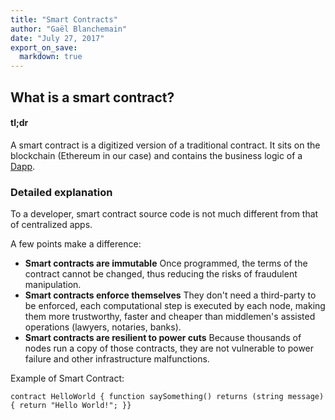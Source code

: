 ```yaml
---
title: "Smart Contracts"
author: "Gaël Blanchemain"
date: "July 27, 2017"
export_on_save:
  markdown: true
---
```

##  What is a smart contract?

####  tl;dr

A smart contract is a digitized version of a traditional contract. It sits on the blockchain (Ethereum in our case) and contains the business logic of a [Dapp](dapp.md).

###  Detailed explanation

To a developer, smart contract source code is not much different from that of centralized apps. 

A few points make a difference:
* **Smart contracts are immutable**
Once programmed, the terms of the contract cannot be changed, thus reducing the risks of fraudulent manipulation.
* **Smart contracts enforce themselves** 
They don't need a third-party to be enforced, each computational step is executed by each node, making them more trustworthy, faster and cheaper than middlemen's assisted operations (lawyers, notaries, banks).
* **Smart contracts are resilient to power cuts** 
Because thousands of nodes run a copy of those contracts, they are not vulnerable to power failure and other infrastructure malfunctions.

Example of Smart Contract:
```pragma solidity 0.4.13;
contract HelloWorld { function saySomething() returns (string message) { return "Hello World!"; }}
```
